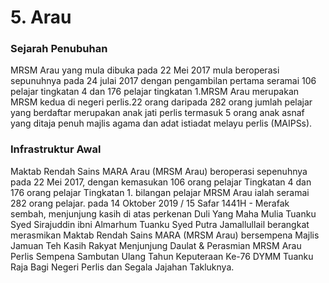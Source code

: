 # 5. Arau

### Sejarah Penubuhan

MRSM Arau yang mula dibuka pada 22 Mei 2017 mula beroperasi sepunuhnya pada 24 julai 2017 dengan pengambilan pertama seramai 106 pelajar tingkatan 4 dan 176 pelajar tingkatan 1.MRSM Arau merupakan MRSM kedua di negeri perlis.22 orang daripada 282 orang jumlah pelajar yang berdaftar merupakan anak jati perlis termasuk 5 orang anak asnaf yang ditaja penuh majlis agama dan adat istiadat melayu perlis (MAIPSs).

### Infrastruktur Awal

Maktab Rendah Sains MARA Arau (MRSM Arau) beroperasi sepenuhnya pada 22 Mei 2017, dengan kemasukan 106 orang pelajar Tingkatan 4 dan 176 orang pelajar Tingkatan 1. bilangan pelajar MRSM Arau ialah seramai 282 orang pelajar. pada 14 Oktober 2019 / 15 Safar 1441H - Merafak sembah, menjunjung kasih di atas perkenan Duli Yang Maha Mulia Tuanku Syed Sirajuddin ibni Almarhum Tuanku Syed Putra Jamallullail berangkat merasmikan Maktab Rendah Sains MARA (MRSM Arau) bersempena Majlis Jamuan Teh Kasih Rakyat Menjunjung Daulat & Perasmian MRSM Arau Perlis Sempena Sambutan Ulang Tahun Keputeraan Ke-76 DYMM Tuanku Raja Bagi Negeri Perlis dan Segala Jajahan Takluknya.
